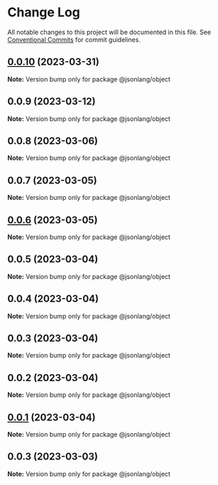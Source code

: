 # Change Log

All notable changes to this project will be documented in this file.
See [Conventional Commits](https://conventionalcommits.org) for commit guidelines.

## [0.0.10](https://github.com/JsonlangJs/jsonlang/compare/@jsonlang/object@0.0.9...@jsonlang/object@0.0.10) (2023-03-31)

**Note:** Version bump only for package @jsonlang/object





## 0.0.9 (2023-03-12)

**Note:** Version bump only for package @jsonlang/object





## 0.0.8 (2023-03-06)

**Note:** Version bump only for package @jsonlang/object





## 0.0.7 (2023-03-05)

**Note:** Version bump only for package @jsonlang/object





## [0.0.6](https://github.com/JsonlangJs/jsonlang/compare/@jsonlang/object@0.0.5...@jsonlang/object@0.0.6) (2023-03-05)

**Note:** Version bump only for package @jsonlang/object





## 0.0.5 (2023-03-04)

**Note:** Version bump only for package @jsonlang/object





## 0.0.4 (2023-03-04)

**Note:** Version bump only for package @jsonlang/object





## 0.0.3 (2023-03-04)

**Note:** Version bump only for package @jsonlang/object





## 0.0.2 (2023-03-04)

**Note:** Version bump only for package @jsonlang/object





## [0.0.1](https://github.com/JsonlangJs/jsonlang/compare/@jsonlang/object@0.0.3...@jsonlang/object@0.0.1) (2023-03-04)

**Note:** Version bump only for package @jsonlang/object





## 0.0.3 (2023-03-03)

**Note:** Version bump only for package @jsonlang/object
